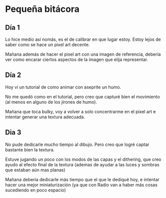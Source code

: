 # Pequeña bitácora

## Día 1

Lo hice medio así nomás, es el de calibrar en que lugar estoy. Estoy lejos de saber como se hace un pixel art decente.

Mañana además de hacer el pixel art con una imagen de referencia, debería ver como encarar ciertos aspectos de la imagen que elija representar.

## Día 2

Hoy vi un tutorial de como animar con aseprite un humo.

No me quedó como en el tutorial, pero creo que capturé bien el movimiento (al menos en alguno de los jirones de humo).

Mañana que toca bulky, voy a volver a solo concentrarme en el pixel art e intentar generar una textura adecuada.

## Dia 3

No pude dedicarle mucho tiempo al dibujo. Pero creo que logré captar bastante bien la textura.

Estuve jugando un poco con los modos de las capas y el dithering, que creo ayudo al efecto final de la textura (ademas de ayudar a las luces y sombras que estaban aún mas planas)

Mañana debería dedicarle más tiempo que el que le dediqué hoy, e intentar hacer una mejor miniaturización (ya que con Radio van a haber más cosas sucediendo en poco espacio)
